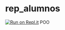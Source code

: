 # rep_alumnos
[![Run on Repl.it](https://repl.it/badge/github/ximenaguzis/rep_alumnos)](https://repl.it/github/ximenaguzis/rep_alumnos)
POO
